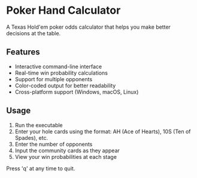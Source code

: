 # Poker Hand Calculator

A Texas Hold'em poker odds calculator that helps you make better decisions at the table.

## Features

- Interactive command-line interface
- Real-time win probability calculations
- Support for multiple opponents
- Color-coded output for better readability
- Cross-platform support (Windows, macOS, Linux)

## Usage

1. Run the executable
2. Enter your hole cards using the format: AH (Ace of Hearts), 10S (Ten of Spades), etc.
3. Enter the number of opponents
4. Input the community cards as they appear
5. View your win probabilities at each stage

Press 'q' at any time to quit.
